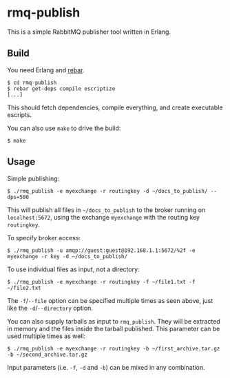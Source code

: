 rmq-publish
===========

This is a simple RabbitMQ publisher tool written in Erlang.

Build
-----
You need Erlang and [rebar](https://github.com/basho/rebar).

    $ cd rmq-publish
    $ rebar get-deps compile escriptize
    [...]

This should fetch dependencies, compile everything, and create executable escripts.

You can also use `make` to drive the build:

    $ make

Usage
-----
Simple publishing:

    $ ./rmq_publish -e myexchange -r routingkey -d ~/docs_to_publish/ --dps=500

This will publish all files in `~/docs_to_publish` to the broker running on `localhost:5672`, using the exchange `myexchange` with the routing key `routingkey`.

To specify broker access:

    $ ./rmq_publish -u amqp://guest:guest@192.168.1.1:5672/%2f -e myexchange -r key -d ~/docs_to_publish/

To use individual files as input, not a directory:

    $ ./rmq_publish -e myexchange -r routingkey -f ~/file1.txt -f ~/file2.txt

The `-f`/`--file` option can be specified multiple times as seen above, just like the `-d`/`--directory` option.

You can also supply tarballs as input to `rmq_publish`. They will be extracted in memory and the files inside the tarball published. This parameter can be used multiple times as well:

    $ ./rmq_publish -e myexchange -r routingkey -b ~/first_archive.tar.gz -b ~/second_archive.tar.gz

Input parameters (i.e. `-f`, `-d` and `-b`) can be mixed in any combination.
